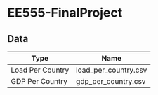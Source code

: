 # EE555-FinalProject

## Data
| Type  | Name |
| -------- | -------- |
| Load Per Country | load_per_country.csv |
| GDP Per Country | gdp_per_country.csv |
